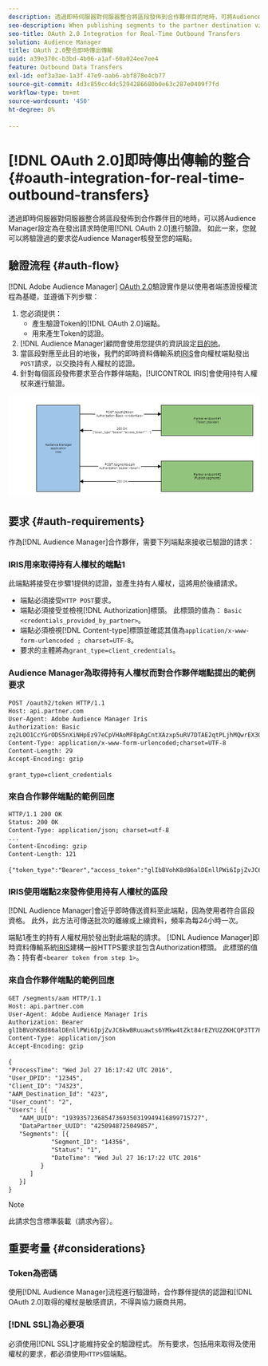 ```yaml
---
description: 透過即時伺服器對伺服器整合將區段發佈到合作夥伴目的地時，可將Audience Manager設定為在提出請求時使用OAuth 2.0進行驗證。 如此一來，您就可以將驗證過的要求從Audience Manager核發至您的端點。
seo-description: When publishing segments to the partner destination via a realtime server-to-server integration, Audience Manager can be set up to authenticate using OAuth 2.0 when making the requests. This presents the ability to issue authenticated requests from Audience Manager to your endpoint.
seo-title: OAuth 2.0 Integration for Real-Time Outbound Transfers
solution: Audience Manager
title: OAuth 2.0整合即時傳出傳輸
uuid: a39e370c-b3bd-4b06-a1af-60a024ee7ee4
feature: Outbound Data Transfers
exl-id: eef3a3ae-1a3f-47e9-aab6-abf878e4cb77
source-git-commit: 4d3c859cc4dc5294286680b0e63c287e0409f7fd
workflow-type: tm+mt
source-wordcount: '450'
ht-degree: 0%

---
```


# [!DNL OAuth 2.0]即時傳出傳輸的整合{#oauth-integration-for-real-time-outbound-transfers}

透過即時伺服器對伺服器整合將區段發佈到合作夥伴目的地時，可以將Audience Manager設定為在發出請求時使用[!DNL OAuth 2.0]進行驗證。 如此一來，您就可以將驗證過的要求從Audience Manager核發至您的端點。

## 驗證流程 {#auth-flow}

[!DNL Adobe Audience Manager] [OAuth 2.0](https://tools.ietf.org/html/rfc6749#section-4.4)驗證實作是以使用者端憑證授權流程為基礎，並遵循下列步驟：

1. 您必須提供：
   * 產生驗證Token的[!DNL OAuth 2.0]端點。
   * 用來產生Token的認證。
1. [!DNL Audience Manager]顧問會使用您提供的資訊設定[目的地](../../../features/destinations/destinations.md)。
1. 當區段對應至此目的地後，我們的即時資料傳輸系統[IRIS](../../../reference/system-components/components-data-action.md#iris)會向權杖端點發出`POST`請求，以交換持有人權杖的認證。
1. 針對每個區段發佈要求至合作夥伴端點，[!UICONTROL IRIS]會使用持有人權杖來進行驗證。

![](assets/oauth2-iris.png)

## 要求 {#auth-requirements}

作為[!DNL Audience Manager]合作夥伴，需要下列端點來接收已驗證的請求：

### IRIS用來取得持有人權杖的端點1

此端點將接受在步驟1提供的認證，並產生持有人權杖，這將用於後續請求。

* 端點必須接受`HTTP POST`要求。
* 端點必須接受並檢視[!DNL Authorization]標頭。 此標頭的值為： `Basic <credentials_provided_by_partner>`。
* 端點必須檢視[!DNL Content-type]標頭並確認其值為`application/x-www-form-urlencoded ; charset=UTF-8`。
* 要求的主體將為`grant_type=client_credentials`。

### Audience Manager為取得持有人權杖而對合作夥伴端點提出的範例要求

```
POST /oauth2/token HTTP/1.1
Host: api.partner.com
User-Agent: Adobe Audience Manager Iris
Authorization: Basic zq2LOO1CcYGrODS5nXiNHpEz97eCpVHAoMF8pAgCntXAzxp5uRV7DTAE2qtPLjhMQwrEX3O6MHV4S
Content-Type: application/x-www-form-urlencoded;charset=UTF-8
Content-Length: 29
Accept-Encoding: gzip
  
grant_type=client_credentials
```

### 來自合作夥伴端點的範例回應

```
HTTP/1.1 200 OK
Status: 200 OK
Content-Type: application/json; charset=utf-8
...
Content-Encoding: gzip
Content-Length: 121
  
{"token_type":"Bearer","access_token":"glIbBVohK8d86alDEnllPWi6IpjZvJC6kwBRuuawts6YMkw4tZkt84rEZYU2ZKHCQP3TT7PnzCQPI0yY"}
```

### IRIS使用端點2來發佈使用持有人權杖的區段

[!DNL Audience Manager]會近乎即時傳送資料至此端點，因為使用者符合區段資格。 此外，此方法可傳送批次的離線或上線資料，頻率為每24小時一次。

端點1產生的持有人權杖用於發出對此端點的請求。 [!DNL Audience Manager]即時資料傳輸系統[IRIS](../../../reference/system-components/components-data-action.md#iris)建構一般HTTPS要求並包含Authorization標頭。 此標頭的值為：持有者`<bearer token from step 1>`。

### 來自合作夥伴端點的範例回應

```
GET /segments/aam HTTP/1.1
Host: api.partner.com
User-Agent: Adobe Audience Manager Iris
Authorization: Bearer glIbBVohK8d86alDEnllPWi6IpjZvJC6kwBRuuawts6YMkw4tZkt84rEZYU2ZKHCQP3TT7PnzCQPI0yY
Content-Type: application/json
Accept-Encoding: gzip
   
{
"ProcessTime": "Wed Jul 27 16:17:42 UTC 2016",
"User_DPID": "12345",
"Client_ID": "74323",
"AAM_Destination_Id": "423",
"User_count": "2",
"Users": [{
   "AAM_UUID": "19393572368547369350319949416899715727",
   "DataPartner_UUID": "4250948725049857",
   "Segments": [{
            "Segment_ID": "14356",
            "Status": "1",
            "DateTime": "Wed Jul 27 16:17:22 UTC 2016"
         }
      ]
   }]
}
```

>[!NOTE]
>
>此請求包含標準裝載（請求內容）。

## 重要考量 {#considerations}

### Token為密碼

使用[!DNL Audience Manager]流程進行驗證時，合作夥伴提供的認證和[!DNL OAuth 2.0]取得的權杖是敏感資訊，不得與協力廠商共用。

### [!DNL SSL]為必要項

必須使用[!DNL SSL]才能維持安全的驗證程式。 所有要求，包括用來取得及使用權杖的要求，都必須使用`HTTPS`個端點。
